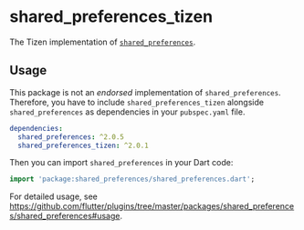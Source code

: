 # shared_preferences_tizen

The Tizen implementation of [`shared_preferences`](https://github.com/flutter/plugins/tree/master/packages/shared_preferences).

## Usage

This package is not an _endorsed_ implementation of `shared_preferences`. Therefore, you have to include `shared_preferences_tizen` alongside `shared_preferences` as dependencies in your `pubspec.yaml` file.

```yaml
dependencies:
  shared_preferences: ^2.0.5
  shared_preferences_tizen: ^2.0.1
```

Then you can import `shared_preferences` in your Dart code:

```dart
import 'package:shared_preferences/shared_preferences.dart';
```

For detailed usage, see https://github.com/flutter/plugins/tree/master/packages/shared_preferences/shared_preferences#usage.
